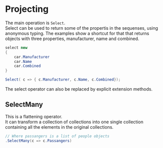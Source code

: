 
# Projecting

The main operation is `Select`.\
Select can be used to return some of the propertis in the sequenses, using 
anonymous typing. The examples show a shortcut for that that returns objects with
three properties, manufacturer, name and combined.

```C#
select new 
{
    car.Manufacturer
    car.Name
    car.Combined
}

Select( c => { c.Manufacturer, c.Name, c.Combined});
```

The select operator can also be replaced by explicit extension methods.

## SelectMany
This is a flattening operator.\
It can transform a collection of collections into one single collection containing all
the elements in the original collections.

```C#
// Where passangers is a list of people objects
.SelectMany(c => c.Passangers)
```
